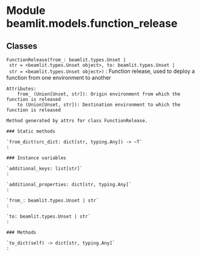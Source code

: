Module beamlit.models.function_release
======================================

Classes
-------

`FunctionRelease(from_: beamlit.types.Unset | str = <beamlit.types.Unset object>, to: beamlit.types.Unset | str = <beamlit.types.Unset object>)`
:   Function release, used to deploy a function from one environment to another
    
    Attributes:
        from_ (Union[Unset, str]): Origin environment from which the function is released
        to (Union[Unset, str]): Destination environment to which the function is released
    
    Method generated by attrs for class FunctionRelease.

    ### Static methods

    `from_dict(src_dict: dict[str, typing.Any]) ‑> ~T`
    :

    ### Instance variables

    `additional_keys: list[str]`
    :

    `additional_properties: dict[str, typing.Any]`
    :

    `from_: beamlit.types.Unset | str`
    :

    `to: beamlit.types.Unset | str`
    :

    ### Methods

    `to_dict(self) ‑> dict[str, typing.Any]`
    :